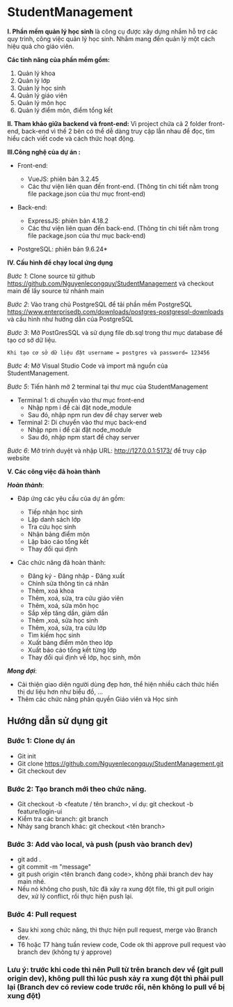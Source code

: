 # StudentManagement
**I. Phần mềm quản lý học sinh**  là công cụ được xây dựng nhắm hỗ trợ các quy trình, công việc quản lý học sinh. Nhắm mang đến quản lý một cách hiệu quả cho giáo viên.

**Các tính năng của phần mềm gồm:**
1. Quản lý khoa
2. Quản lý lớp
3. Quản lý học sinh
4. Quản lý giáo viên
5. Quản lý môn học
6. Quản lý điểm môn, điểm tổng kết

**II. Tham khảo giữa backend và front-end:**
Vì project chứa cả 2 folder front-end, back-end vì thế 2 bên có thể dễ dàng truy cập lẫn nhau để đọc, tìm hiểu cách viết code và cách thức hoạt động.

**III.Công nghệ của dự án :**
- Front-end:
  - VueJS: phiên bản 3.2.45
  - Các thư viện liên quan đến front-end. (Thông tin chi tiết nằm trong file package.json của thư mục front-end)
- Back-end:
  - ExpressJS: phiên bản 4.18.2
  - Các thư viện liên quan đến back-end. (Thông tin chi tiết nằm trong file package.json của thư mục back-end)

- PostgreSQL: phiên bản 9.6.24*

**IV. Cấu hình để chạy local ứng dụng**

*Bước 1*: Clone source từ github https://github.com/Nguyenlecongquy/StudentManagement và checkout main để lấy source từ nhánh main

*Bước 2*: Vào trang chủ PostgreSQL để tải phần mềm PostgreSQL https://www.enterprisedb.com/downloads/postgres-postgresql-downloads và cấu hình như hướng dẫn của PostgreSQL

*Bước 3*: Mở PostGresSQL và sử dụng file db.sql trong thư mục database để tạo cơ sở dữ liệu.

    Khi tạo cơ sở dữ liệu đặt username = postgres và password= 123456

*Bước 4*: Mở Visual Studio Code và import mã nguồn của StudentManagement.

*Bước 5*: Tiến hành mở 2 terminal tại thư mục của StudentManagement
- Terminal 1: di chuyển vào thư mục front-end
  - Nhập npm i để cài đặt node_module
  - Sau đó, nhập npm run dev để chạy server web
- Terminal 2: Di chuyển vào thư mục back-end
  - Nhập npm i để cài đặt node_module
  - Sau đó, nhập npm start để chạy server

*Bước 6*: Mở trình duyệt và nhập URL: http://127.0.0.1:5173/ để truy cập website



**V. Các công việc đã hoàn thành**


***Hoàn thành***: 
- Đáp ứng các yêu cầu của dự án gồm: 
  - Tiếp nhận học sinh
  - Lập danh sách lớp
  - Tra cứu học sinh
  - Nhận bảng điểm môn
  - Lập báo cáo tổng kết
  - Thay đổi qui định

- Các chức năng đã hoàn thành: 
  - Đăng ký - Đăng nhập - Đăng xuất
  - Chỉnh sửa thông tin cá nhân
  - Thêm, xoá khoa
  - Thêm, xoá, sửa, tra cứu giáo viên
  - Thêm, xoá, sửa môn học
  - Sắp xếp tăng dần, giảm dần
  - Thêm ,xoá, sửa học sinh
  - Thêm, xoá, sửa, tra cứu lớp
  - Tìm kiếm học sinh
  - Xuất bảng điểm môn theo lớp
  - Xuất báo cáo tổng kết từng lớp
  - Thay đổi qui định về lớp, học sinh, môn

***Mong đợi***:
- Cải thiện giao diện người dùng đẹp hơn, thể hiện nhiều cách thức hiển thị dư liệu hơn như biểu đồ, ...
- Thêm các chức năng phân quyền Giáo viên và Học sinh
## Hướng dẫn sử dụng git
### Bước 1: Clone dự án
- Git init
- Git clone https://github.com/Nguyenlecongquy/StudentManagement.git
- Git checkout dev
### Bước 2: Tạo branch mới theo chức năng. 
- Git checkout -b <featute / tên branch>, ví dụ: git checkout -b feature/login-ui
- Kiểm tra các branch: git branch
- Nhảy sang branch khác: git checkout <tên branch>
### Bước 3: Add vào local, và push (push vào branch dev)
- git add .
- git commit -m "message"
- git push origin <tên branch đang code>, không phải branch dev hay main nhé. 
- Nếu nó không cho push, tức đã xảy ra xung đột file, thì git pull origin dev, xử lý conflict, rồi thực hiện push lại.
### Bước 4: Pull request
- Sau khi xong chức năng, thì thực hiện pull request, merge vào Branch dev.
- T6 hoặc T7 hàng tuần review code, Code ok thì approve pull request vào branch dev (không tự ý approve)
### Lưu ý: trước khi code thì nên Pull từ trên branch dev về (git pull origin dev), không pull thì lúc push xảy ra xung đột thì phải pull lại (Branch dev có review code trước rồi, nên không lo pull về bị xung đột)
